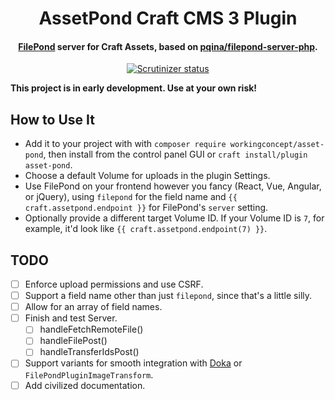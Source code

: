 <h1 align="center">AssetPond Craft CMS 3 Plugin</h1>

<h4 align="center"><a href="https://pqina.nl/filepond/">FilePond</a> server for Craft Assets, based on <a href="https://github.com/pqina/filepond-server-php">pqina/filepond-server-php</a>.</h4>

<p align="center"><a href="https://scrutinizer-ci.com/g/workingconcept/asset-pond-craft-plugin/"><img src="https://scrutinizer-ci.com/g/workingconcept/asset-pond-craft-plugin/badges/quality-score.png?b=master" alt="Scrutinizer status"></a></p>

**This project is in early development. Use at your own risk!**

## How to Use It

- Add it to your project with with `composer require workingconcept/asset-pond`, then install from the control panel GUI or `craft install/plugin asset-pond`.
- Choose a default Volume for uploads in the plugin Settings.
- Use FilePond on your frontend however you fancy (React, Vue, Angular, or jQuery), using `filepond` for the field name and `{{ craft.assetpond.endpoint }}` for FilePond's `server` setting.
- Optionally provide a different target Volume ID. If your Volume ID is `7`, for example, it'd look like `{{ craft.assetpond.endpoint(7) }}`.

## TODO

- [ ] Enforce upload permissions and use CSRF.
- [ ] Support a field name other than just `filepond`, since that's a little silly.
- [ ] Allow for an array of field names.
- [ ] Finish and test Server.
    -  [ ] handleFetchRemoteFile()
    -  [ ] handleFilePost()
    -  [ ] handleTransferIdsPost()
- [ ] Support variants for smooth integration with [Doka](https://pqina.nl/doka) or `FilePondPluginImageTransform`.
- [ ] Add civilized documentation.